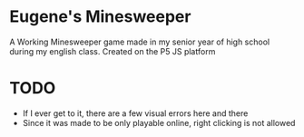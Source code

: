 # Eugene's Minesweeper
A Working Minesweeper game made in my senior year of high school during my english class. Created on the P5 JS platform
# TODO
 - If I ever get to it, there are a few visual errors here and there
 - Since it was made to be only playable online, right clicking is not allowed
